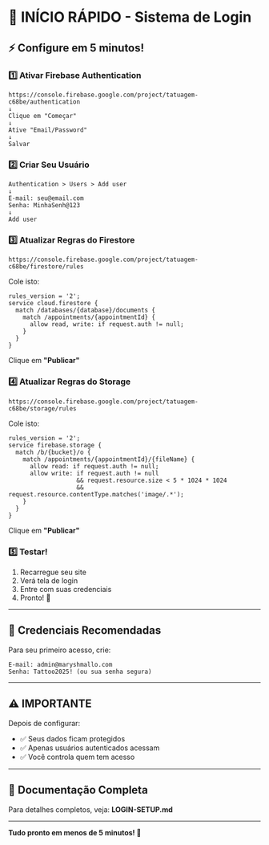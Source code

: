 # 🚀 INÍCIO RÁPIDO - Sistema de Login

## ⚡ Configure em 5 minutos!

### 1️⃣ Ativar Firebase Authentication

```
https://console.firebase.google.com/project/tatuagem-c68be/authentication
↓
Clique em "Começar"
↓
Ative "Email/Password"
↓
Salvar
```

### 2️⃣ Criar Seu Usuário

```
Authentication > Users > Add user
↓
E-mail: seu@email.com
Senha: MinhaSenh@123
↓
Add user
```

### 3️⃣ Atualizar Regras do Firestore

```
https://console.firebase.google.com/project/tatuagem-c68be/firestore/rules
```

Cole isto:
```
rules_version = '2';
service cloud.firestore {
  match /databases/{database}/documents {
    match /appointments/{appointmentId} {
      allow read, write: if request.auth != null;
    }
  }
}
```
Clique em **"Publicar"**

### 4️⃣ Atualizar Regras do Storage

```
https://console.firebase.google.com/project/tatuagem-c68be/storage/rules
```

Cole isto:
```
rules_version = '2';
service firebase.storage {
  match /b/{bucket}/o {
    match /appointments/{appointmentId}/{fileName} {
      allow read: if request.auth != null;
      allow write: if request.auth != null
                   && request.resource.size < 5 * 1024 * 1024
                   && request.resource.contentType.matches('image/.*');
    }
  }
}
```
Clique em **"Publicar"**

### 5️⃣ Testar!

1. Recarregue seu site
2. Verá tela de login
3. Entre com suas credenciais
4. Pronto! 🎉

---

## 🔐 Credenciais Recomendadas

Para seu primeiro acesso, crie:

```
E-mail: admin@maryshmallo.com
Senha: Tattoo2025! (ou sua senha segura)
```

---

## ⚠️ IMPORTANTE

Depois de configurar:
- ✅ Seus dados ficam protegidos
- ✅ Apenas usuários autenticados acessam
- ✅ Você controla quem tem acesso

---

## 📖 Documentação Completa

Para detalhes completos, veja: **LOGIN-SETUP.md**

---

**Tudo pronto em menos de 5 minutos! 🚀**
